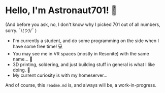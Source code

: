 # Hello, I'm Astronaut701! 🌌
(And before you ask, no, I don't know why I picked 701 out of all numbers, sorry. ¯\\_(ツ)_/¯ ) 

* I'm currently a student, and do some programming on the side when I have some free time! 💻
* You may see me in VR spaces (mostly in Resonite) with the same name... 🥽
* 3D printing, soldering, and just building stuff in general is what I like doing. 🔨
* My current curiosity is with my homeserver...

And of course, this ``readme.md`` is, and always will be, a work-in-progress.
